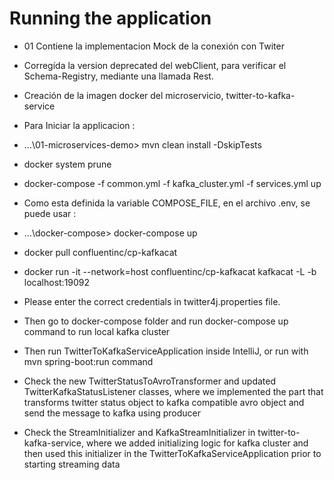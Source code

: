 # Running the application
- 01 Contiene la implementacion Mock de la conexión con Twiter
- Corregída la version deprecated del webClient, para verificar el Schema-Registry, mediante una llamada Rest.
- Creación de la imagen docker del microservicio, twitter-to-kafka-service 
- Para Iniciar la applicacion :
-  ...\01-microservices-demo> mvn clean install -DskipTests
- docker system prune
- docker-compose -f common.yml -f kafka_cluster.yml -f services.yml up
- Como esta definida la variable COMPOSE_FILE, en el archivo .env, se puede usar :
- ...\docker-compose> docker-compose up

- docker pull confluentinc/cp-kafkacat
- docker run -it --network=host confluentinc/cp-kafkacat kafkacat -L -b localhost:19092

- Please enter the correct credentials in twitter4j.properties file.
- Then go to docker-compose folder and run docker-compose up command to run local kafka cluster
- Then run TwitterToKafkaServiceApplication inside IntelliJ, or run with mvn spring-boot:run command
- Check the new TwitterStatusToAvroTransformer and updated TwitterKafkaStatusListener classes, where we implemented the part 
that transforms twitter status object to kafka compatible avro object and send the message to kafka using producer  
- Check the StreamInitializer and KafkaStreamInitializer in twitter-to-kafka-service, where we added initializing logic for kafka cluster
and then used this initializer in the TwitterToKafkaServiceApplication prior to starting streaming data
